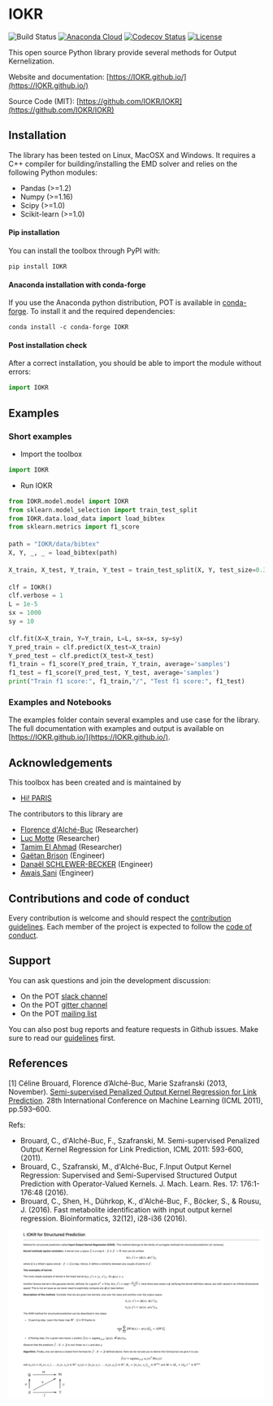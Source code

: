 # IOKR

![Build Status](https://github.com/hi-paris/IOKR/workflows/pytesting/badge.svg)
[![Anaconda Cloud](https://anaconda.org/conda-forge/IOKR/badges/version.svg)](https://anaconda.org/conda-forge/IOKR)
[![Codecov Status](https://codecov.io/gh/IOKR/IOKR/branch/master/graph/badge.svg)](https://codecov.io/gh/IOKR/IOKR)
[![License](https://anaconda.org/conda-forge/IOKR/badges/license.svg)](https://github.com/hi-paris/IOKR/blob/main/LICENSE)



This open source Python library provide several methods for Output Kernelization.


Website and documentation: [https://IOKR.github.io/](https://IOKR.github.io/)

Source Code (MIT): [https://github.com/IOKR/IOKR](https://github.com/IOKR/IOKR)


## Installation

The library has been tested on Linux, MacOSX and Windows. It requires a C++ compiler for building/installing the EMD solver and relies on the following Python modules:

- Pandas (>=1.2)
- Numpy (>=1.16)
- Scipy (>=1.0)
- Scikit-learn (>=1.0) 

#### Pip installation


You can install the toolbox through PyPI with:

```console
pip install IOKR
```

#### Anaconda installation with conda-forge

If you use the Anaconda python distribution, POT is available in [conda-forge](https://conda-forge.org). To install it and the required dependencies:

```console
conda install -c conda-forge IOKR
```

#### Post installation check
After a correct installation, you should be able to import the module without errors:

```python
import IOKR
```

## Examples

### Short examples

* Import the toolbox

```python
import IOKR
```

* Run IOKR

```python
from IOKR.model.model import IOKR
from sklearn.model_selection import train_test_split
from IOKR.data.load_data import load_bibtex
from sklearn.metrics import f1_score

path = "IOKR/data/bibtex"
X, Y, _, _ = load_bibtex(path)

X_train, X_test, Y_train, Y_test = train_test_split(X, Y, test_size=0.33, random_state=42)

clf = IOKR()
clf.verbose = 1
L = 1e-5
sx = 1000
sy = 10

clf.fit(X=X_train, Y=Y_train, L=L, sx=sx, sy=sy)
Y_pred_train = clf.predict(X_test=X_train)
Y_pred_test = clf.predict(X_test=X_test)
f1_train = f1_score(Y_pred_train, Y_train, average='samples')
f1_test = f1_score(Y_pred_test, Y_test, average='samples')
print("Train f1 score:", f1_train,"/", "Test f1 score:", f1_test)
```

### Examples and Notebooks

The examples folder contain several examples and use case for the library. The full documentation with examples and output is available on [https://IOKR.github.io/](https://IOKR.github.io/).


## Acknowledgements

This toolbox has been created and is maintained by

* [Hi! PARIS](https://www.hi-paris.fr/)


The contributors to this library are 

* [Florence d'Alché-Buc](https://perso.telecom-paristech.fr/fdalche/) (Researcher)
* [Luc Motte](https://www.telecom-paris.fr/fr/recherche/laboratoires/laboratoire-traitement-et-communication-de-linformation-ltci/les-equipes-de-recherche/signal-statistique-et-apprentissage-s2a/personnes) (Researcher)
* [Tamim El Ahmad](https://www.telecom-paris.fr/fr/recherche/laboratoires/laboratoire-traitement-et-communication-de-linformation-ltci/les-equipes-de-recherche/signal-statistique-et-apprentissage-s2a/personnes) (Researcher)
* [Gaëtan Brison](https://engineeringteam.hi-paris.fr/about-us/) (Engineer)
* [Danaël SCHLEWER-BECKER](https://engineeringteam.hi-paris.fr/about-us/) (Engineer)
* [Awais Sani](https://engineeringteam.hi-paris.fr/about-us/) (Engineer)


## Contributions and code of conduct

Every contribution is welcome and should respect the [contribution guidelines](.github/CONTRIBUTING.md). Each member of the project is expected to follow the [code of conduct](.github/CODE_OF_CONDUCT.md).

## Support

You can ask questions and join the development discussion:

* On the POT [slack channel](https://IOKR-toolbox.slack.com)
* On the POT [gitter channel](https://gitter.im/IOKR/community)
* On the POT [mailing list](https://mail.python.org/mm3/mailman3/lists/IOKR.python.org/)

You can also post bug reports and feature requests in Github issues. Make sure to read our [guidelines](.github/CONTRIBUTING.md) first.

## References

[1] Céline Brouard, Florence d’Alché-Buc, Marie Szafranski (2013, November). [Semi-supervised Penalized Output Kernel Regression for
Link Prediction](https://hal.archives-ouvertes.fr/hal-00654123/document). 28th International Conference on Machine Learning (ICML 2011),
pp.593–600.


Refs:
- Brouard, C., d'Alché-Buc, F., Szafranski, M. Semi-supervised Penalized Output Kernel Regression for Link Prediction, ICML 2011: 593-600, (2011).
- Brouard, C., Szafranski, M., d'Alché-Buc, F.Input Output Kernel Regression: Supervised and Semi-Supervised Structured Output Prediction with Operator-Valued Kernels. J. Mach. Learn. Res. 17: 176:1-176:48 (2016).
- Brouard, C., Shen, H., Dührkop, K., d'Alché-Buc, F., Böcker, S., & Rousu, J. (2016). Fast metabolite identification with input output kernel regression. Bioinformatics, 32(12), i28-i36 (2016).


![alt text](images/readme_iokr_equations.png)


